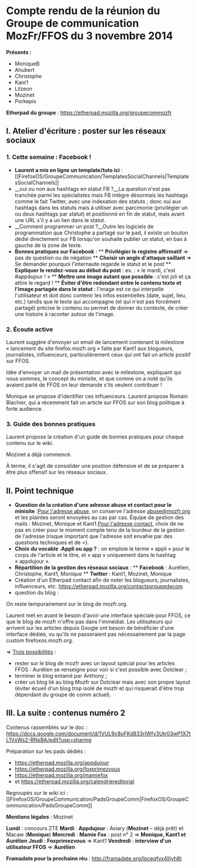  # Compte rendu de la réunion du Groupe de communication MozFr/FFOS du 3 novembre 2014

__Présents :__
* MoniqueB
* Ahubert
* Christophe
* Kant1
* Lilzeon
* Mozinet
* Porkepix

__Etherpad du groupe__ : https://etherpad.mozilla.org/groupecommozfr

## I. Atelier d'écriture : poster sur les réseaux sociaux

### 1. Cette semaine : Facebook !

* __Laurent a mis en ligne un template/tuto ici__ : [[FirefoxOS/GroupeCommunication/TemplatesSocialChannels|TemplatesSocialChannels]]
* __oui ou non aux hashtags en statut FB ?__La question n'est pas tranchée parmi les spécialistes mais FB intègre désormais les hashtags comme le fait Twitter, avec une indexation des statuts ; donc oui aux hashtags dans les statuts mais à utiliser avec parcimonie (privilégier un ou deux hashtags par statut) et positionné en fin de statut, mais avant une URL s'il y a un lien dans le statut.
* __Comment programmer un post ?__Outre les logiciels de programmation que Christophe a partagé sur le pad, il existe un bouton dédié directement sur FB lorsqu'on souhaite publier un statut, en bas à gauche de la zone de texte.
* __Bonnes pratiques sur Facebook__ :
** __Privilégier le registre affirmatif__ => pas de question ou de négation
** __Choisir un angle d'attaque saillant__ => Se demander pourquoi l'internaute regarde le statut et le post
** __Expliquer le rendez-vous au début du post__ : ex. : « le mardi, c'est #appdujour ! »
** __Mettre une image autant que possible__ : c'est joli et ça attire le regard !
** __Éviter d'être redondant entre le contenu texte et l'image partagée dans le statut__ : l'image est ce qui interpelle l'utilisateur et doit donc contenir les infos essentielles (date, sujet, lieu, etc.) tandis que le texte qui accompagne (et qui n'est pas forcément partagé) précise le contenu ou permet de donner du contexte, de créer une histoire à raconter autour de l'image.

### 2. Écoute active

Laurent suggère d'envoyer un email de lancement contenant la milestone « lancement du site firefox.mozfr.org » faite par Kant1 aux blogueurs, journalistes, influenceurs, particulièrement ceux qui ont fait un article positif sur FFOS.

Idée d'envoyer un mail de présentation avec le milestone, expliquant qui nous sommes, le concept du minisite, et que comme on a noté qu'ils avaient parlé de FFOS on leur demande s'ils veulent contribuer !

Monique se propose d'identifier ces influenceurs. Laurent propose Romain Blachier, qui a récemment fait un article sur FFOS sur son blog politique à forte audience.

### 3. Guide des bonnes pratiques

Laurent propose la création d'un guide de bonnes pratiques pour chaque contenu sur le wiki.

Mozinet a déjà commencé.

À terme, il s'agit de consolider une position défensive et de se préparer à être plus offensif sur les réseaux sociaux.

## II. Point technique

* __Question de la création d'une adresse abuse et contact pour le minisite__ :<u>Pour l'adresse abuse</u>, on conserve l'adresse abuse@mozfr.org et les plaintes seront envoyées au cas par cas. Équipe de gestion des mails : Mozinet, Monique et Kant1.<u>Pour l'adresse contact</u>, choix de ne pas en créer pour le moment compte tenu de la lourdeur de la gestion de l'adresse (risque important que l'adresse soit envahie par des questions techniques et de <).
* __Choix du vocable__ :__Appli ou app ?__ : on emploie le terme « appli » pour le corps de l'article et le titre, et « app » uniquement dans le hashtag « appdujour ».
* __Répartition de la gestion des réseaux sociaux__ :
** __Facebook__ : Aurélien, Christophe, Kant1, Monique
** __Twitter__ : Kant1, Mozinet, Monique
* Création d'un Etherpad contact afin de noter les blogueurs, journalistes, influenceurs, etc. https://etherpad.mozilla.org/contactsgroupedecom
* question du blog :

On reste temporairement sur le blog de mozfr.org.

Laurent met en avant le besoin d'avoir une interface spéciale pour FFOS, ce que le blog de mozfr n'offre pas dans l'immédiat. Les utilisateurs qui arrivent sur les articles depuis Google ont besoin de bénéficier d'une interface dédiée, vu qu'ils ne passeraient pas nécessairement par la page custom firefoxos.mozfr.org.

=> <u>Trois possibilités</u> :
* rester sur le blog de mozfr avec un layout spécial pour les articles FFOS : Aurélien se renseigne pour voir si c'est possible avec Dotclear ;
* terminer le blog entamé par Anthony ;
* créer un blog lié au blog Mozfr sur Dotclear mais avec son propre layout (éviter écueil d'un blog trop isolé de mozfr et qui risquerait d'être trop dépendant du groupe de comm actuel).

## III. La suite : contenus numéro 2

Contenus rassemblés sur le doc : https://docs.google.com/document/d/1VUL9c8oFKd833rIWfy3Utr03wP1X7tL1VxWs2-RNxBA/edit?usp=sharing

Préparation sur les pads dédiés :
* https://etherpad.mozilla.org/appdujour  
* https://etherpad.mozilla.org/foxprimezvous 
* https://etherpad.mozilla.org/mamiefox 
* et https://etherpad.mozilla.org/calendriereditorial 

Regroupés sur le wiki ici : [[FirefoxOS/GroupeCommunication/PadsGroupeComm|FirefoxOS/GroupeCommunication/PadsGroupeComm]]

__Mentions légales__ : Mozinet

__Lundi__ : concours ZTE
__Mardi__ : __Appdujour__ : Aviary (__Mozinet__ – déjà prêt) et Macaw (__Monique__)
__Mercredi__ : __Mamie Fox__ : post n° 2  => __Monique, Kant1 et Aurélien__
__Jeudi__ : __Foxprimezvous__ => Kant1
__Vendredi__ : __interview d'un utilisateur FFOS__ => __Aurélien__

__Framadate pour la prochaine réu__ : http://framadate.org/lpceqfvx4lliyh8t
